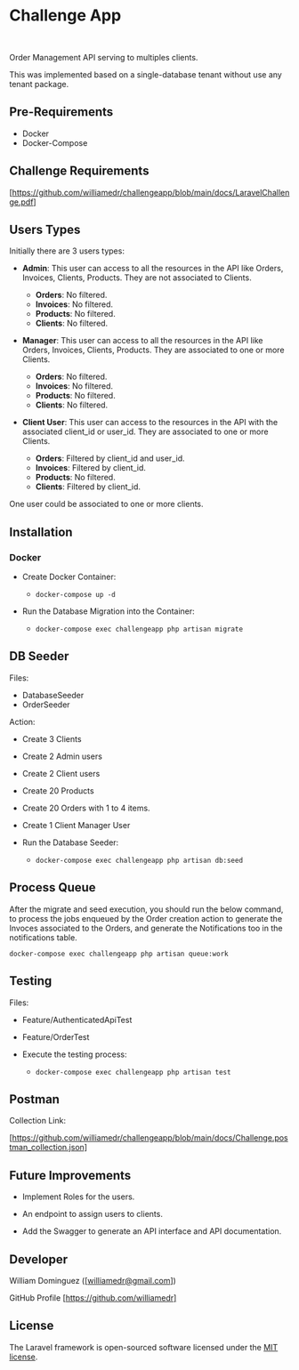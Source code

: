 
# Challenge App

<br>

Order Management API serving to multiples clients.

This was implemented based on a single-database tenant without use any tenant package.



## Pre-Requirements

- Docker
- Docker-Compose

## Challenge Requirements

[https://github.com/williamedr/challengeapp/blob/main/docs/LaravelChallenge.pdf]

## Users Types

Initially there are 3 users types:

- __Admin__: This user can access to all the resources in the API like Orders, Invoices, Clients, Products. They are not associated to Clients.
  - __Orders__: No filtered.
  - __Invoices__: No filtered.
  - __Products__: No filtered.
  - __Clients__: No filtered.

- __Manager__: This user can access to all the resources in the API like Orders, Invoices, Clients, Products. They are associated to one or more Clients.
  - __Orders__: No filtered.
  - __Invoices__: No filtered.
  - __Products__: No filtered.
  - __Clients__: No filtered.

- __Client User__: This user can access to the resources in the API with the associated client_id or user_id. They are associated to one or more Clients.
  - __Orders__: Filtered by client_id and user_id.
  - __Invoices__: Filtered by client_id.
  - __Products__: No filtered.
  - __Clients__: Filtered by client_id.


One user could be associated to one or more clients.


## Installation

### Docker

- Create Docker Container:

  - `docker-compose up -d`

- Run the Database Migration into the Container:
  - `docker-compose exec challengeapp php artisan migrate`


## DB Seeder

Files:

- DatabaseSeeder
- OrderSeeder

Action:

- Create 3 Clients

- Create 2 Admin users

- Create 2 Client users

- Create 20 Products

- Create 20 Orders with 1 to 4 items.

- Create 1 Client Manager User

- Run the Database Seeder:
  - `docker-compose exec challengeapp php artisan db:seed`


## Process Queue

After the migrate and seed execution, you should run the below command, to process the jobs enqueued by the Order creation action to generate the Invoces associated to the Orders, and generate the Notifications too in the notifications table.

`docker-compose exec challengeapp php artisan queue:work`


## Testing

Files:

- Feature/AuthenticatedApiTest
- Feature/OrderTest

- Execute the testing process:
  - `docker-compose exec challengeapp php artisan test`



## Postman
Collection Link:

[https://github.com/williamedr/challengeapp/blob/main/docs/Challenge.postman_collection.json]


## Future Improvements

- Implement Roles for the users.

- An endpoint to assign users to clients.

- Add the Swagger to generate an API interface and API documentation.


## Developer

William Dominguez ([williamedr@gmail.com])

GitHub Profile [https://github.com/williamedr]

## License

The Laravel framework is open-sourced software licensed under the [MIT license](https://opensource.org/licenses/MIT).
